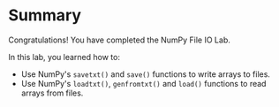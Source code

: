 # Summary

Congratulations! You have completed the NumPy File IO Lab.

In this lab, you learned how to:

- Use NumPy's `savetxt()` and `save()` functions to write arrays to files.
- Use NumPy's `loadtxt()`, `genfromtxt()` and `load()` functions to read arrays from files.
